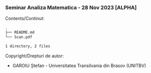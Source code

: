 ### Seminar Analiza Matematica - 28 Nov 2023 [ALPHA]

Contents/Continut: 

```sh
.
├── README.md
└── Scan.pdf

1 directory, 2 files
```

Copyright/Drepturi de autor:
* GAROIU Ștefan - Universitatea Transilvania din Brasov (UNITBV)
